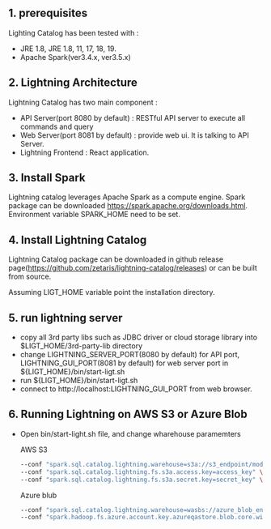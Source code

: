 <!--
Copyright 2023 ZETARIS Pty Ltd

Permission is hereby granted, free of charge, to any person obtaining a copy of this software and
associated documentation files (the "Software"), to deal in the Software without restriction,
including without limitation the rights to use, copy, modify, merge, publish, distribute, sublicense,
and/or sell copies of the Software, and to permit persons to whom the Software is furnished to do so,
subject to the following conditions:

The above copyright notice and this permission notice shall be included in all copies
or substantial portions of the Software.

THE SOFTWARE IS PROVIDED "AS IS", WITHOUT WARRANTY OF ANY KIND, EXPRESS OR IMPLIED,
INCLUDING BUT NOT LIMITED TO THE WARRANTIES OF MERCHANTABILITY, FITNESS FOR A PARTICULAR PURPOSE AND
NONINFRINGEMENT. IN NO EVENT SHALL THE AUTHORS OR COPYRIGHT HOLDERS BE LIABLE FOR ANY CLAIM,
DAMAGES OR OTHER LIABILITY, WHETHER IN AN ACTION OF CONTRACT, TORT OR OTHERWISE, ARISING FROM,
OUT OF OR IN CONNECTION WITH THE SOFTWARE OR THE USE OR OTHER DEALINGS IN THE SOFTWARE.
-->

## 1. prerequisites
Lighting Catalog has been tested with :
* JRE 1.8, JRE 1.8, 11, 17, 18, 19.
* Apache Spark(ver3.4.x, ver3.5.x)

## 2. Lightning Architecture
Lightning Catalog has two main component :
* API Server(port 8080 by default) : RESTful API server to execute all commands and query
* Web Server(port 8081 by default) : provide web ui. It is talking to API Server.
* Lightning Frontend : React application.

## 3. Install Spark
Lightning catalog leverages Apache Spark as a compute engine. Spark package can be downloaded https://spark.apache.org/downloads.html.
Environment variable SPARK_HOME need to be set.

## 4. Install Lightning Catalog
Lightning Catalog package can be downloaded in github release page(https://github.com/zetaris/lightning-catalog/releases) or can be built from source.

Assuming LIGT_HOME variable point the installation directory.

## 5. run lightning server
* copy all 3rd party libs such as JDBC driver or cloud storage library into $LIGT_HOME/3rd-party-lib directory
* change LIGHTNING_SERVER_PORT(8080 by default) for API port, LIGHTNING_GUI_PORT(8081 by default) for web server port in ${LIGT_HOME}/bin/start-ligt.sh
* run ${LIGT_HOME}/bin/start-ligt.sh
* connect to http://localhost:LIGHTNING_GUI_PORT from web browser.

## 6. Running Lightning on AWS S3 or Azure Blob
* Open bin/start-light.sh file, and change wharehouse paramemters 
  
  AWS S3
  ```bash
  --conf "spark.sql.catalog.lightning.warehouse=s3a://s3_endpoint/model_dir/" \
  --conf "spark.sql.catalog.lightning.fs.s3a.access.key=access_key" \
  --conf "spark.sql.catalog.lightning.fs.s3a.secret.key=secret_key" \
  ```
  Azure blub
  ```bash
  --conf "spark.sql.catalog.lightning.warehouse=wasbs://azure_blob_endpoint/model_dir/" \
  --conf "spark.hadoop.fs.azure.account.key.azureqastore.blob.core.windows.net=your_secret_key" \
  
  ```
  

